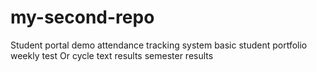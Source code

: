 # my-second-repo
Student portal demo
attendance tracking system
basic student portfolio
weekly test Or cycle text results
semester results
